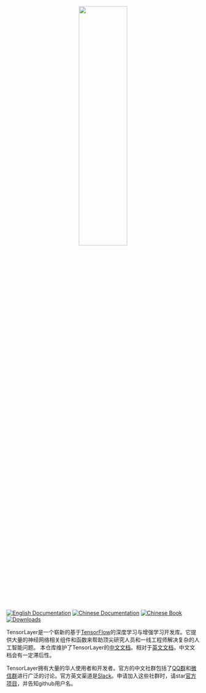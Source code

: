 <!--<div align="center">
	<div class="TensorFlow">
  <img src="https://www.tensorflow.org/images/tf_logo_transp.png" style=": left; margin-left: 5px; margin-bottom: 5px;"><br><br>
   </div>
   <div class="TensorLayer">
    <img src="https://www.tensorflow.org/images/tf_logo_transp.png" style=": right; margin-left: 5px; margin-bottom: 5px;">
    </div>
</div>
-->
<a href="http://github.com/zsdonghao/tensorlayer">
<div align="center">
	<img src="img/tl_transparent_logo.png" width="50%" height="40%"/>
</div>
</a>


[![English Documentation](https://img.shields.io/badge/documentation-english-blue.svg)](https://tensorlayer.readthedocs.io/)
[![Chinese Documentation](https://img.shields.io/badge/documentation-中文-blue.svg)](https://tensorlayercn.readthedocs.io/)
[![Chinese Book](https://img.shields.io/badge/book-中文-blue.svg)](http://www.broadview.com.cn/book/5059/)
[![Downloads](http://pepy.tech/badge/tensorlayer)](http://pepy.tech/project/tensorlayer)

TensorLayer是一个崭新的基于[TensorFlow](https://www.tensorflow.org)的深度学习与增强学习开发库。它提供大量的神经网络相关组件和函数来帮助顶尖研究人员和一线工程师解决复杂的人工智能问题。
本仓库维护了TensorLayer的[中文文档](http://tensorlayercn.readthedocs.io/zh/latest)。相对于[英文文档]((https://github.com/tensorlayer/tensorlayer))，中文文档会有一定滞后性。

TensorLayer拥有大量的华人使用者和开发者。官方的中文社群包括了[QQ群](img/img_qq.jpeg)和[微信群](https://github.com/shorxp/tensorlayer-chinese/blob/master/docs/wechat_group.md)进行广泛的讨论。官方英文渠道是[Slack](https://join.slack.com/t/tensorlayer/shared_invite/enQtMjUyMjczMzU2Njg4LWI0MWU0MDFkOWY2YjQ4YjVhMzI5M2VlZmE4YTNhNGY1NjZhMzUwMmQ2MTc0YWRjMjQzMjdjMTg2MWQ2ZWJhYzc)。申请加入这些社群时，请star[官方项目](https://github.com/tensorlayer/tensorlayer)，并告知github用户名。
